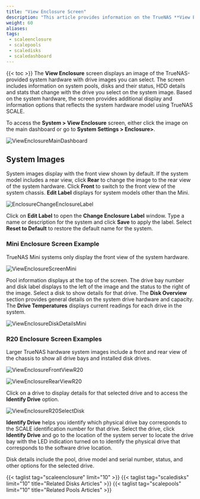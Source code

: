 ```yaml
---
title: "View Enclosure Screen"
description: "This article provides information on the TrueNAS **View Enclosure** screen, and the information you can find there."
weight: 60
aliases:
tags:
 - scaleenclosure
 - scalepools
 - scaledisks
 - scaledashboard
---
```


{{< toc >}}
The **View Enclosure** screen displays an image of the TrueNAS-provided system hardware with drive images you can select. 
The screen includes information on system pools, disks and their status, HDD details and stats that change with the drive you select on the system image.
Based on the system hardware, the screen provides additional display and information options that reflects the system hardware model using TrueNAS SCALE.

To access the **System > View Enclosure** screen, either click the image on the main dashboard or go to **System Settings > Enclosure>**.

![ViewEnclosureMainDashboard](/images/SCALE/22.02/ViewEnclosureMainDashboard.png "Main Dashboard View Enclosure") 

## System Images
System images display with the front view shown by default. 
If the system model includes a rear view, click **Rear** to change the image to the rear view of the system hardware. 
Click **Front** to switch to the front view of the system chassis. 
**Edit Label** displays for system models other than the Mini. 

![EnclosureChangeEnclosureLabel](/images/SCALE/22.02/EnclosureChangeEnclosureLabel.png "Change Enclosure Label") 

Click on **Edit Label** to open the **Change Enclosure Label** window. 
Type a name or description for the system and click **Save** to apply the label. Select **Reset to Default** to restore the default name for the system.

### Mini Enclosure Screen Example
TrueNAS Mini systems only display the front view of the system hardware.

![ViewEnclosureScreenMini](/images/SCALE/22.02/ViewEnclosureScreenMini.png "View Enclosure Mini") 

Pool information displays at the top of the screen. 
The drive bay number and disk label displays to the left of the image and the status to the right of the image. 
Select a disk to show details for that drive. The **Disk Overview** section provides general details on the system drive hardware and capacity. 
The **Drive Temperatures** displays current readings for each drive in the system.

![ViewEnclosureDiskDetailsMini](/images/SCALE/22.02/ViewEnclosureDiskDetailsMini.png "View Enclosure Disk Details Mini") 

### R20 Enclosure Screen Examples
Larger TrueNAS hardware system images include a front and rear view of the chassis to show all drive bays and installed disk drives.

![ViewEnclosureFrontViewR20](/images/SCALE/22.02/ViewEnclosureFrontViewR20.png "View Enclosure Front View R20") 

![ViewEnclosureRearViewR20](/images/SCALE/22.02/ViewEnclosureRearViewR20.png "View Enclosure Rear View R20") 

Click on a drive to display details for that selected drive and to access the **Identify Drive** option.

![ViewEnclosureR20SelectDisk](/images/SCALE/22.02/ViewEnclosureR20SelectDisk.png "View Enclosure Disk Details R20") 

**Identify Drive** helps you identify which physical drive bay corresponds to the SCALE identification number for that drive. 
Select the drive, click **Identify Drive** and go to the location of the system server to locate the drive bay with the LED indication turned on to identify the physical drive that corresponds to the software drive location.

Disk details include the pool, drive model and serial number, status, and other options for the selected drive. 

{{< taglist tag="scaleenclosure" limit="10" >}}
{{< taglist tag="scaledisks" limit="10" title="Related Disks Articles" >}}
{{< taglist tag="scalepools" limit="10" title="Related Pools Articles" >}}


